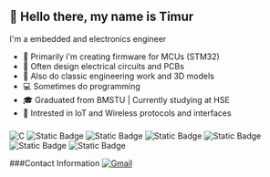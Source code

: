 ## 👋 Hello there, my name is Timur
I'm a embedded and electronics engineer

- 🔬 Primarily i'm creating firmware for MCUs (STM32)
- 🔌 Often design electrical circuits and PCBs
- 🔧 Also do classic engineering work and 3D models
- 💻 Sometimes do programming
- 🎓 Graduated from BMSTU | Сurrently studying at HSE
- 📡 Intrested in IoT and Wireless protocols and interfaces

### 
![C](https://img.shields.io/badge/c-%2300599C.svg?style=for-the-badge&logo=c&logoColor=white)
![Static Badge](https://img.shields.io/badge/STM32-blue?style=for-the-badge&logo=stmicroelectronics&logoColor=white&logoSize=auto)
![Static Badge](https://img.shields.io/badge/PCB-green?style=for-the-badge&logoColor=white&logoSize=auto)
![Static Badge](https://img.shields.io/badge/IoT-purple?style=for-the-badge&logoColor=white&logoSize=auto)
![Static Badge](https://img.shields.io/badge/EE-red?style=for-the-badge&logoColor=white&logoSize=auto)
![Static Badge](https://img.shields.io/badge/WIN-green?style=for-the-badge&logo=windows&logoColor=white&logoSize=auto)
![Static Badge](https://img.shields.io/badge/Linux-yellow?style=for-the-badge&logo=Linux&logoColor=white&logoSize=auto)

###Contact Information
[![Gmail](https://img.shields.io/badge/Gmail-D14836?style=for-the-badge&logo=gmail&logoColor=white)](mahmudov.timur701@gmail.com)


